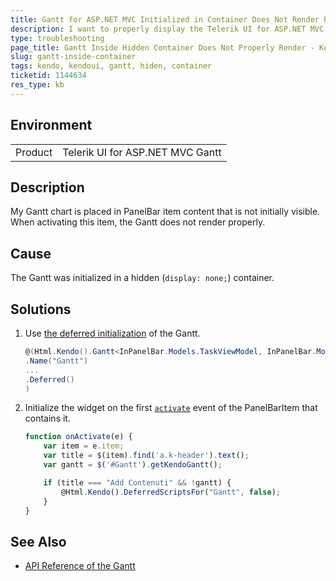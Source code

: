 ```yaml
---
title: Gantt for ASP.NET MVC Initialized in Container Does Not Render Properly
description: I want to properly display the Telerik UI for ASP.NET MVC Gantt chart when it is placed in an initially hidden container.
type: troubleshooting
page_title: Gantt Inside Hidden Container Does Not Properly Render - Kendo UI Gantt for ASP.NET MVC
slug: gantt-inside-container
tags: kendo, kendoui, gantt, hiden, container
ticketid: 1144634
res_type: kb
---
```


## Environment

<table>
 <tr>
  <td>Product</td>
  <td>Telerik UI for ASP.NET MVC Gantt</td>
 </tr>
</table>

## Description

My Gantt chart is placed in PanelBar item content that is not initially visible. When activating this item, the Gantt does not render properly.

## Cause

The Gantt was initialized in a hidden (`display: none;`) container.

## Solutions

1. Use [the deferred initialization](https://docs.telerik.com/aspnet-mvc/getting-started/fundamentals#configuration-Deferring) of the Gantt.

    ```C#
    @(Html.Kendo().Gantt<InPanelBar.Models.TaskViewModel, InPanelBar.Models.DependencyViewModel>()
    .Name("Gantt")
    ...
    .Deferred()
    )
    ```
1. Initialize the widget on the first [`activate`](https://docs.telerik.com/kendo-ui/api/javascript/ui/panelbar/events/activate) event of the PanelBarItem that contains it.

    ```JavaScript
    function onActivate(e) {
        var item = e.item;
        var title = $(item).find('a.k-header').text();
        var gantt = $('#Gantt').getKendoGantt();

        if (title === "Add Contenuti" && !gantt) {
            @Html.Kendo().DeferredScriptsFor("Gantt", false);
        }
    }
    ```

## See Also

* [API Reference of the Gantt](https://docs.telerik.com/kendo-ui/api/javascript/ui/gantt)
